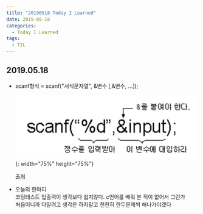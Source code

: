 ```yaml
---
title: "20190518 Today I Learned"
date: 2019-05-18
categories:
  - Today I Learned
tags:
  - TIL
---
```



  
## 2019.05.18    
 

  
- scanf형식 = scanf("서식문자열", &변수 [,&변수, ...]);  
    
  ![scanf](/assets/images/scanf.png){: width="75%" height="75%"}  
    
  [출처](http://soen.kr/lecture/ccpp/cpp1/3-2-2.htm)  
  
- 오늘의 한마디  
   코딩테스트 입출력이 생각보다 쉽지않다. c언어를 배워 본 적이 없어서 그런가  
   처음이니까 다알려고 생각은 하지말고 천천히 한두문제씩 해나가야겠다